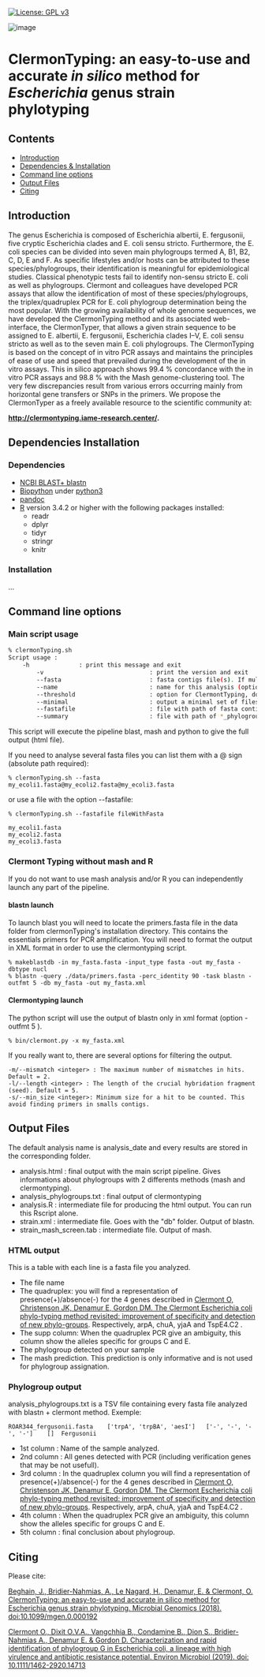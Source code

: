 [![License: GPL v3](https://img.shields.io/badge/License-GPL%20v3-blue.svg)](https://www.gnu.org/licenses/gpl-3.0) [](#lang-au)

![image](https://user-images.githubusercontent.com/85880892/192553225-a1adc207-af8e-40fe-b56c-47d2e47ca335.png)

# ClermonTyping: an easy-to-use and accurate *in silico* method for *Escherichia* genus strain phylotyping

## Contents

- [Introduction](#introduction)
- [Dependencies & Installation](#dependencies--installation)
- [Command line options](#command-line-options)
- [Output Files](#output-files)
- [Citing](#citing)

## Introduction

The genus Escherichia is composed of Escherichia albertii, E. fergusonii, five cryptic Escherichia clades and E. coli sensu stricto.
Furthermore, the E. coli species can be divided into seven main phylogroups termed A, B1, B2, C, D, E and F. As specific
lifestyles and/or hosts can be attributed to these species/phylogroups, their identification is meaningful for epidemiological
studies. Classical phenotypic tests fail to identify non-sensu stricto E. coli as well as phylogroups. Clermont and colleagues
have developed PCR assays that allow the identification of most of these species/phylogroups, the triplex/quadruplex PCR
for E. coli phylogroup determination being the most popular. With the growing availability of whole genome sequences, we
have developed the ClermonTyping method and its associated web-interface, the ClermonTyper, that allows a given strain
sequence to be assigned to E. albertii, E. fergusonii, Escherichia clades I–V, E. coli sensu stricto as well as to the seven main E.
coli phylogroups. The ClermonTyping is based on the concept of in vitro PCR assays and maintains the principles of ease of
use and speed that prevailed during the development of the in vitro assays. This in silico approach shows 99.4 % concordance
with the in vitro PCR assays and 98.8 % with the Mash genome-clustering tool. The very few discrepancies result from
various errors occurring mainly from horizontal gene transfers or SNPs in the primers. We propose the ClermonTyper as a
freely available resource to the scientific community at:

__http://clermontyping.iame-research.center/.__

## Dependencies Installation

### Dependencies

* [NCBI BLAST+ blastn](https://www.ncbi.nlm.nih.gov/books/NBK279671/) 
* [Biopython](http://biopython.org/) under [python3](https://www.python.org/downloads/)
* [pandoc](https://pandoc.org/) 
* [R](https://cran.r-project.org/) version 3.4.2 or higher with the following packages installed:
	* readr
	* dplyr
	* tidyr
	* stringr
	* knitr

### Installation
...
## Command line options

### Main script usage

```bash
% clermonTyping.sh
Script usage :
	-h				: print this message and exit
        -v                              : print the version and exit
        --fasta                         : fasta contigs file(s). If multiple files, they must be separated by an arobase (@) value
        --name                          : name for this analysis (optional)
        --threshold                     : option for ClermontTyping, do not use contigs under this size (optional)
        --minimal                       : output a minimal set of files (optional)
        --fastafile                     : file with path of fasta contig file.  One file by line (optional)
        --summary                       : file with path of *_phylogroups.txt. One file by line (optional)

```

This script will execute the pipeline blast, mash and python to give the full output (html file). 

If you need to analyse several fasta files you can list them with a @ sign (absolute path required):
```
% clermonTyping.sh --fasta my_ecoli1.fasta@my_ecoli2.fasta@my_ecoli3.fasta
```
or use a file with the option --fastafile:
```
% clermonTyping.sh --fastafile fileWithFasta
```

```
my_ecoli1.fasta
my_ecoli2.fasta
my_ecoli3.fasta
```

### Clermont Typing without mash and R

If you do not want to use mash analysis and/or R you can independently launch any part of the pipeline.

#### blastn launch

To launch blast you will need to locate the primers.fasta file in the data folder from clermonTyping's installation directory. This contains the essentials primers for PCR amplification.
You will need to format the output in XML format in order to use the clermontyping script.

```
% makeblastdb -in my_fasta.fasta -input_type fasta -out my_fasta -dbtype nucl
% blastn -query ./data/primers.fasta -perc_identity 90 -task blastn -outfmt 5 -db my_fasta -out my_fasta.xml
```
#### Clermontyping launch

The python script will use the output of blastn only in xml format (option -outfmt 5 ).

```
% bin/clermont.py -x my_fasta.xml
```
If you really want to, there are several options for filtering the output.

```
-m/--mismatch <integer> : The maximum number of mismatches in hits. Default = 2.
-l/--length <integer> : The length of the crucial hybridation fragment (seed). Default = 5.
-s/--min_size <integer>: Minimum size for a hit to be counted. This avoid finding primers in smalls contigs.
```

## Output Files

The default analysis name is analysis_date and every results are stored in the corresponding folder.

* analysis.html : final output with the main script pipeline. Gives informations about phylogroups with 2 differents methods (mash and clermontyping).
* analysis_phylogroups.txt : final output of clermontyping
* analysis.R : intermediate file for producing the html output. You can run this Rscript alone.
* strain.xml : intermediate file. Goes with the "db" folder. Output of blastn.
* strain_mash_screen.tab : intermediate file. Output of mash.

### HTML output

This is a table with each line is a fasta file you analyzed.
* The file name
* The quadruplex: you will find a representation of presence(+)/absence(-) for the 4 genes described in [Clermont O, Christenson JK, Denamur E, Gordon DM. The Clermont Escherichia coli phylo-typing method revisited: improvement of specificity and detection of new phylo-groups](https://www.ncbi.nlm.nih.gov/pubmed/23757131). Respectively, arpA, chuA, yjaA and TspE4.C2 .
* The supp column: When the quadruplex PCR give an ambiguity, this column show the alleles specific for groups C and E.
* The phylogroup detected on your sample
* The mash prediction. This prediction is only informative and is not used for phylogroup assignation.

### Phylogroup output

analysis_phylogroups.txt is a TSV file containing every fasta file analyzed with blastn + clermont method.
Exemple:

```
ROAR344_fergusonii.fasta	['trpA', 'trpBA', 'aesI']	['-', '-', '-', '-']	[]	Fergusonii
```
* 1st column : Name of the sample analyzed.
* 2nd column : All genes detected with PCR (including verification genes that may be not usefull). 
* 3rd column : In the quadruplex column you will find a representation of presence(+)/absence(-) for the 4 genes described in [Clermont O, Christenson JK, Denamur E, Gordon DM. The Clermont Escherichia coli phylo-typing method revisited: improvement of specificity and detection of new phylo-groups](https://www.ncbi.nlm.nih.gov/pubmed/23757131). Respectively, arpA, chuA, yjaA and TspE4.C2 .
* 4th column : When the quadruplex PCR give an ambiguity, this column show the alleles specific for groups C and E.
* 5th column : final conclusion about phylogroup.

## Citing
Please cite:

[Beghain, J., Bridier-Nahmias, A., Le Nagard, H., Denamur, E. & Clermont, O. ClermonTyping: an easy-to-use and accurate in silico method for Escherichia genus strain phylotyping. Microbial Genomics (2018). doi:10.1099/mgen.0.000192](https://doi.org/10.1099/mgen.0.000192)

[Clermont O., Dixit O.V.A., Vangchhia B., Condamine B., Dion S., Bridier-Nahmias A., Denamur E. & Gordon D. Characterization and rapid identification of phylogroup G in Escherichia coli, a lineage with high virulence and antibiotic resistance potential. Environ Microbiol (2019). doi: 10.1111/1462-2920.14713](https://doi.org/10.1111/1462-2920.14713)
